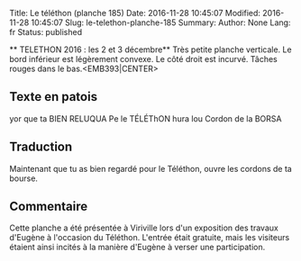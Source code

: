 Title: Le téléthon (planche 185)
Date: 2016-11-28 10:45:07
Modified: 2016-11-28 10:45:07
Slug: le-telethon-planche-185
Summary: 
Author: None
Lang: fr
Status: published


<quote>** TELETHON 2016 : les 2 et 3 décembre**</quote>
Très petite planche verticale. Le bord inférieur est légèrement convexe. Le côté droit est incurvé. Tâches rouges dans le bas.<EMB393|CENTER>
           
## Texte en patois
yor que ta BIEN RELUQUA Pe le TÉLÉThON hura lou Cordon de la BORSA     
        
## Traduction
Maintenant que tu as bien regardé pour le Téléthon, ouvre les cordons de ta bourse.

## Commentaire
Cette planche a été présentée à Viriville lors d'un exposition des travaux d'Eugène à l'occasion du Téléthon. L'entrée était gratuite, mais les visiteurs étaient ainsi incités à la manière d'Eugène à verser une participation.  




